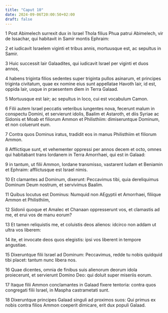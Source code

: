 ```yaml
---
title: "Caput 10"
date: 2024-09-06T20:00:50+02:00
draft: false
---
```



1 Post Abimelech surrexit dux in Israel Thola filius Phua patrui Abimelech, vir de Issachar, qui habitavit in Samir montis Ephraim:

2 et iudicavit Israelem viginti et tribus annis, mortuusque est, ac sepultus in Samir.

3 Huic successit Iair Galaadites, qui iudicavit Israel per viginti et duos annos,

4 habens triginta filios sedentes super triginta pullos asinarum, et principes triginta civitatum, quae ex nomine eius sunt appellatae Havoth Iair, id est, oppida Iair, usque in praesentem diem in Terra Galaad.

5 Mortuusque est Iair; ac sepultus in loco, cui est vocabulum Camon.

6 Filii autem Israel peccatis veteribus iungentes nova, fecerunt malum in conspectu Domini, et servierunt idolis, Baalim et Astaroth, et diis Syriae ac Sidonis et Moab et filiorum Ammon et Philisthiim: dimiseruntque Dominum, et non coluerunt eum.

7 Contra quos Dominus iratus, tradidit eos in manus Philisthiim et filiorum Ammon.

8 Afflictique sunt, et vehementer oppressi per annos decem et octo, omnes qui habitabant trans Iordanem in Terra Amorrhaei, qui est in Galaad:

9 in tantum, ut filii Ammon, Iordane transmisso, vastarent Iudam et Beniamin et Ephraim: afflictusque est Israel nimis.

10 Et clamantes ad Dominum, dixerunt: Peccavimus tibi, quia dereliquimus Dominum Deum nostrum, et servivimus Baalim.

11 Quibus locutus est Dominus: Numquid non AEgyptii et Amorrhaei, filiique Ammon et Philisthiim,

12 Sidonii quoque et Amalec et Chanaan oppresserunt vos, et clamastis ad me, et erui vos de manu eorum?

13 Et tamen reliquistis me, et coluistis deos alienos: idcirco non addam ut ultra vos liberem:

14 ite, et invocate deos quos elegistis: ipsi vos liberent in tempore angustiae.

15 Dixeruntque filii Israel ad Dominum: Peccavimus, redde tu nobis quidquid tibi placet: tantum nunc libera nos.

16 Quae dicentes, omnia de finibus suis alienorum deorum idola proiecerunt, et servierunt Domino Deo: qui doluit super miseriis eorum.

17 Itaque filii Ammon conclamantes in Galaad fixere tentoria: contra quos congregati filii Israel, in Maspha castrametati sunt.

18 Dixeruntque principes Galaad singuli ad proximos suos: Qui primus ex nobis contra filios Ammon coeperit dimicare, erit dux populi Galaad.

